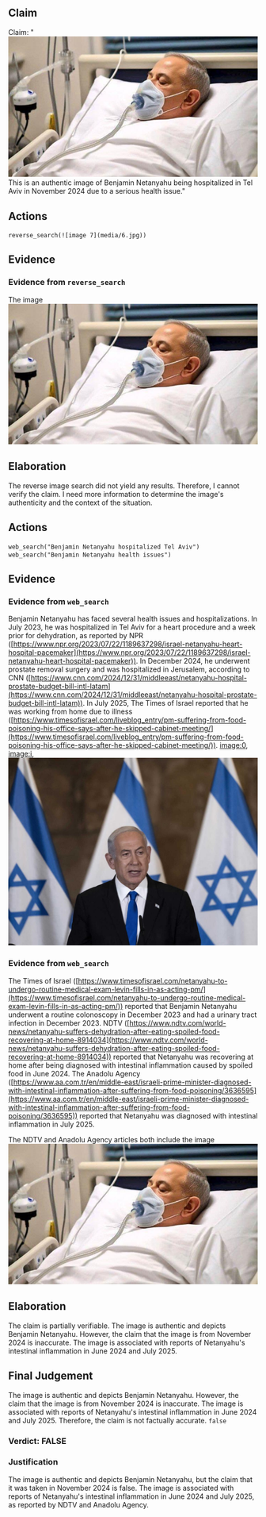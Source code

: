 ## Claim
Claim: "![image 7](media/6.jpg) This is an authentic image of Benjamin Netanyahu being hospitalized in Tel Aviv in November 2024 due to a serious health issue."

## Actions
```
reverse_search(![image 7](media/6.jpg))
```

## Evidence
### Evidence from `reverse_search`
The image ![image 7](media/6.jpg)

## Elaboration
The reverse image search did not yield any results. Therefore, I cannot verify the claim. I need more information to determine the image's authenticity and the context of the situation.


## Actions
```
web_search("Benjamin Netanyahu hospitalized Tel Aviv")
web_search("Benjamin Netanyahu health issues")
```

## Evidence
### Evidence from `web_search`
Benjamin Netanyahu has faced several health issues and hospitalizations. In July 2023, he was hospitalized in Tel Aviv for a heart procedure and a week prior for dehydration, as reported by NPR ([https://www.npr.org/2023/07/22/1189637298/israel-netanyahu-heart-hospital-pacemaker](https://www.npr.org/2023/07/22/1189637298/israel-netanyahu-heart-hospital-pacemaker)). In December 2024, he underwent prostate removal surgery and was hospitalized in Jerusalem, according to CNN ([https://www.cnn.com/2024/12/31/middleeast/netanyahu-hospital-prostate-budget-bill-intl-latam](https://www.cnn.com/2024/12/31/middleeast/netanyahu-hospital-prostate-budget-bill-intl-latam)). In July 2025, The Times of Israel reported that he was working from home due to illness ([https://www.timesofisrael.com/liveblog_entry/pm-suffering-from-food-poisoning-his-office-says-after-he-skipped-cabinet-meeting/](https://www.timesofisrael.com/liveblog_entry/pm-suffering-from-food-poisoning-his-office-says-after-he-skipped-cabinet-meeting/)). <image:0>, <image:i>, ![image 5852](media/2025-08-29_19-30-1756495801-885370.jpg)

### Evidence from `web_search`
The Times of Israel ([https://www.timesofisrael.com/netanyahu-to-undergo-routine-medical-exam-levin-fills-in-as-acting-pm/](https://www.timesofisrael.com/netanyahu-to-undergo-routine-medical-exam-levin-fills-in-as-acting-pm/)) reported that Benjamin Netanyahu underwent a routine colonoscopy in December 2023 and had a urinary tract infection in December 2023. NDTV ([https://www.ndtv.com/world-news/netanyahu-suffers-dehydration-after-eating-spoiled-food-recovering-at-home-8914034](https://www.ndtv.com/world-news/netanyahu-suffers-dehydration-after-eating-spoiled-food-recovering-at-home-8914034)) reported that Netanyahu was recovering at home after being diagnosed with intestinal inflammation caused by spoiled food in June 2024. The Anadolu Agency ([https://www.aa.com.tr/en/middle-east/israeli-prime-minister-diagnosed-with-intestinal-inflammation-after-suffering-from-food-poisoning/3636595](https://www.aa.com.tr/en/middle-east/israeli-prime-minister-diagnosed-with-intestinal-inflammation-after-suffering-from-food-poisoning/3636595)) reported that Netanyahu was diagnosed with intestinal inflammation in July 2025.

The NDTV and Anadolu Agency articles both include the image ![image 7](media/6.jpg)

## Elaboration
The claim is partially verifiable. The image is authentic and depicts Benjamin Netanyahu. However, the claim that the image is from November 2024 is inaccurate. The image is associated with reports of Netanyahu's intestinal inflammation in June 2024 and July 2025.


## Final Judgement
The image is authentic and depicts Benjamin Netanyahu. However, the claim that the image is from November 2024 is inaccurate. The image is associated with reports of Netanyahu's intestinal inflammation in June 2024 and July 2025. Therefore, the claim is not factually accurate. `false`

### Verdict: FALSE

### Justification
The image is authentic and depicts Benjamin Netanyahu, but the claim that it was taken in November 2024 is false. The image is associated with reports of Netanyahu's intestinal inflammation in June 2024 and July 2025, as reported by NDTV and Anadolu Agency.
